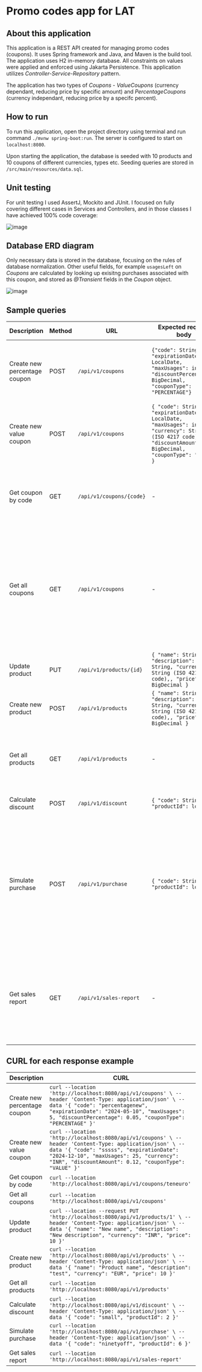 # Promo codes app for LAT

## About this application
This application is a REST API created for managing promo codes (coupons). It uses Spring framework and Java, and Maven is the build tool. The application uses H2 in-memory database. All constraints on values were applied and enforced using Jakarta Persistence. This application utilizes *Controller-Service-Repository* pattern.

The application has two types of *Coupons* - *ValueCoupons* (currency dependant, reducing price by specific amount) and *PercentageCoupons* (currency independant, reducing price by a specifc percent). 

## How to run
To run this application, open the project directory using terminal and run command `./mvnw spring-boot:run`. The server is configured to start on `localhost:8080`.

Upon starting the application, the database is seeded with 10 products and 10 coupons of different currencies, types etc. Seeding queries are stored in `/src/main/resources/data.sql`.

## Unit testing
For unit testing I used AssertJ, Mockito and JUnit. I focused on fully covering different cases in Services and Controllers, and in those classes I have achieved 100% code coverage:

<img alt="image" src="https://github.com/arturpietrzak/LAT/assets/69943356/0f4c682a-1030-4cb2-89ea-51a134e0142f">

## Database ERD diagram
Only necessary data is stored in the database, focusing on the rules of database normalization. Other useful fields, for example `usagesLeft` on *Coupons* are calculated by looking up exisitng purchases associated with this coupon, and stored as *@Transient* fields in the *Coupon* object.

<img alt="image" src="https://github.com/arturpietrzak/LAT/assets/69943356/9ad4ea0e-b0ce-4526-8dd4-4cb6c1de9b0c">

## Sample queries
| Description | Method | URL | Expected request body | Response example |
| - | - | - | - | - |
| Create new percentage coupon | POST | `/api/v1/coupons` | ```{"code": String, "expirationDate": LocalDate, "maxUsages": int, "discountPercentage": BigDecimal, "couponType": "PERCENTAGE"}``` | ```{ "couponType": "PERCENTAGE", "id": 11, "code": "percentagenew", "expirationDate": "2024-05-10", "maxUsages": 5, "usagesLeft": 0, "discountPercentage": 0.05 }``` |
| Create new value coupon | POST | `/api/v1/coupons` | ```{ "code": String, "expirationDate": LocalDate, "maxUsages": int, "currency": String (ISO 4217 code), "discountAmount": BigDecimal, "couponType": "VALUE" }``` | ```{ "couponType": "PERCENTAGE", "id": 11, "code": "percentagenew", "expirationDate": "2024-05-10", "maxUsages": 5, "usagesLeft": 0, "discountPercentage": 0.05 }``` |
| Get coupon by code | GET | `/api/v1/coupons/{code}` | - | ```{ "couponType": "VALUE", "id": 1, "code": "teneuro", "expirationDate": "2023-12-10", "maxUsages": 3, "usagesLeft": 3, "currency": "EUR", "discountAmount": 10.99 }``` |
| Get all coupons | GET | `/api/v1/coupons` | - | ```[ { "couponType": "VALUE", "id": 1, "code": "teneuro", "expirationDate": "2023-12-10", "maxUsages": 3, "usagesLeft": 3, "currency": "EUR", "discountAmount": 10.99 }, { "couponType": "VALUE", "id": 2, "code": "small", "expirationDate": "2024-12-10", "maxUsages": 10, "usagesLeft": 10, "currency": "EUR", "discountAmount": 3.99 } ]``` |
| Update product | PUT | `/api/v1/products/{id}` | ```{ "name": String, "description": String, "currency": String (ISO 4217 code),, "price": BigDecimal }``` | ```{ "id": 1, "name": "New name", "description": "New description", "currency": "INR", "price": 10 }``` |
| Create new product | POST | `/api/v1/products` | ```{ "name": String, "description": String, "currency": String (ISO 4217 code),, "price": BigDecimal }``` | ```{ "id": 11, "name": "Product name", "description": "test", "currency": "EUR", "price": 10 }``` |
| Get all products | GET | `/api/v1/products` | - | ```[ { "id": 2, "name": "shirt", "description": null, "currency": "EUR", "price": 20.99 }, { "id": 3, "name": "pepsi", "description": null, "currency": "EUR", "price": 1.99 } ]``` |
| Calculate discount | POST | `/api/v1/discount` | ```{ "code": String, "productId": long }``` | ```{ "price": 17.00, "currency": "EUR", "message": null, "valid": true }``` |
| Simulate purchase | POST | `/api/v1/purchase` | ```{ "code": String, "productId": long }``` | ```{ "id": 1, "dateOfPurchase": "2024-05-09", "currency": "EUR", "price": 20.99, "discount": 3.99, "product": { "id": 2, "name": "shirt", "description": null, "currency": "EUR", "price": 20.99 }, "coupon": { "couponType": "VALUE", "id": 2, "code": "small", "expirationDate": "2024-12-10", "maxUsages": 10, "usagesLeft": 10, "currency": "EUR", "discountAmount": 3.99 } }``` |
| Get sales report | GET | `/api/v1/sales-report` | - | ```{ "elements": [ { "currency": "EUR", "totalRegularPrice": 104.95, "totalDiscount": 19.95, "numberOfPurchases": 5 }, { "currency": "PLN", "totalRegularPrice": 3199.96, "totalDiscount": 2880.00, "numberOfPurchases": 4 } ] }``` |

## CURL for each response example
| Description | CURL |
| - | - |
| Create new percentage coupon | ```curl --location 'http://localhost:8080/api/v1/coupons' \ --header 'Content-Type: application/json' \ --data '{ "code": "percentagenew", "expirationDate": "2024-05-10", "maxUsages": 5, "discountPercentage": 0.05, "couponType": "PERCENTAGE" }'``` |
| Create new value coupon | ```curl --location 'http://localhost:8080/api/v1/coupons' \ --header 'Content-Type: application/json' \ --data '{ "code": "sssss", "expirationDate": "2024-12-10", "maxUsages": 25, "currency": "INR", "discountAmount": 0.12, "couponType": "VALUE" }'``` |
| Get coupon by code | ```curl --location 'http://localhost:8080/api/v1/coupons/teneuro'``` |
| Get all coupons | ```curl --location 'http://localhost:8080/api/v1/coupons'``` |
| Update product | ```curl --location --request PUT 'http://localhost:8080/api/v1/products/1' \ --header 'Content-Type: application/json' \ --data '{ "name": "New name", "description": "New description", "currency": "INR", "price": 10 }'``` |
| Create new product | ```curl --location 'http://localhost:8080/api/v1/products' \ --header 'Content-Type: application/json' \ --data '{ "name": "Product name", "description": "test", "currency": "EUR", "price": 10 }'``` |
| Get all products | ```curl --location 'http://localhost:8080/api/v1/products'``` |
| Calculate discount | ```curl --location 'http://localhost:8080/api/v1/discount' \ --header 'Content-Type: application/json' \ --data '{ "code": "small", "productId": 2 }'``` |
| Simulate purchase | ```curl --location 'http://localhost:8080/api/v1/purchase' \ --header 'Content-Type: application/json' \ --data '{ "code": "ninetyoff", "productId": 6 }'``` |
| Get sales report | ```curl --location 'http://localhost:8080/api/v1/sales-report'``` |
